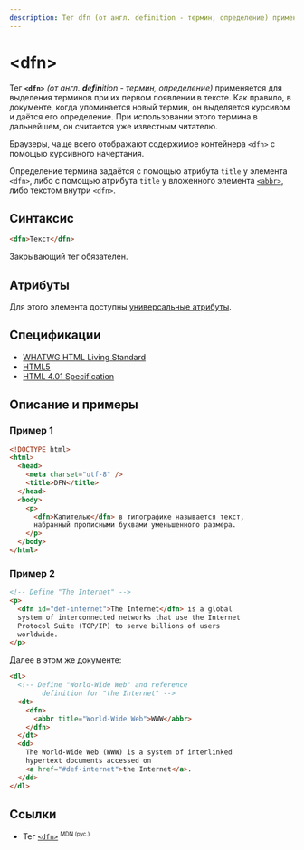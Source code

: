 ```yaml
---
description: Тег dfn (от англ. definition - термин, определение) применяется для выделения терминов при их первом появлении в тексте
---
```


# &lt;dfn&gt;

Тег **`<dfn>`** _(от англ. **d**e**f**i**n**ition - термин, определение)_ применяется для выделения терминов при их первом появлении в тексте. Как правило, в документе, когда упоминается новый термин, он выделяется курсивом и даётся его определение. При использовании этого термина в дальнейшем, он считается уже известным читателю.

Браузеры, чаще всего отображают содержимое контейнера `<dfn>` с помощью курсивного начертания.

Определение термина задаётся с помощью атрибута `title` у элемента `<dfn>`, либо с помощью атрибута `title` у вложенного элемента [`<abbr>`](abbr.md), либо текстом внутри `<dfn>`.

## Синтаксис

```html
<dfn>Текст</dfn>
```

Закрывающий тег обязателен.

## Атрибуты

Для этого элемента доступны [универсальные атрибуты](uni-attr.md).

## Спецификации

- [WHATWG HTML Living Standard](https://html.spec.whatwg.org/multipage/semantics.html#the-dfn-element)
- [HTML5](http://www.w3.org/TR/html5/text-level-semantics.html#the-dfn-element)
- [HTML 4.01 Specification](http://www.w3.org/TR/html401/struct/text.html#h-9.2.1)

## Описание и примеры

### Пример 1

```html
<!DOCTYPE html>
<html>
  <head>
    <meta charset="utf-8" />
    <title>DFN</title>
  </head>
  <body>
    <p>
      <dfn>Капителью</dfn> в типографике называется текст,
      набранный прописными буквами уменьшенного размера.
    </p>
  </body>
</html>
```

### Пример 2

```html
<!-- Define "The Internet" -->
<p>
  <dfn id="def-internet">The Internet</dfn> is a global
  system of interconnected networks that use the Internet
  Protocol Suite (TCP/IP) to serve billions of users
  worldwide.
</p>
```

Далее в этом же документе:

```html
<dl>
  <!-- Define "World-Wide Web" and reference
		definition for "the Internet" -->
  <dt>
    <dfn>
      <abbr title="World-Wide Web">WWW</abbr>
    </dfn>
  </dt>
  <dd>
    The World-Wide Web (WWW) is a system of interlinked
    hypertext documents accessed on
    <a href="#def-internet">the Internet</a>.
  </dd>
</dl>
```

## Ссылки

- Тег [`<dfn>`](https://developer.mozilla.org/ru/docs/Web/HTML/Element/dfn) <sup><small>MDN (рус.)</small></sup>
